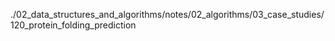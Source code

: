 ./02_data_structures_and_algorithms/notes/02_algorithms/03_case_studies/120_protein_folding_prediction
